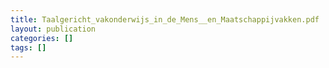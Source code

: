 ```yaml
---
title: Taalgericht_vakonderwijs_in_de_Mens__en_Maatschappijvakken.pdf
layout: publication
categories: []
tags: []
---
```

